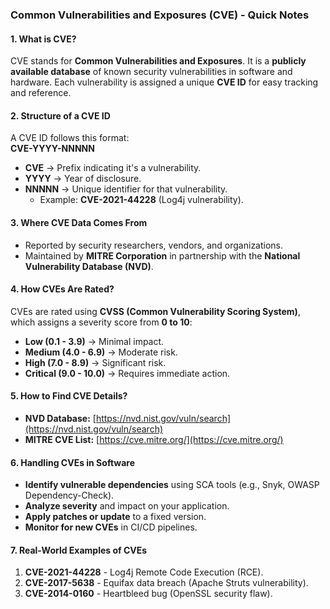 ### **Common Vulnerabilities and Exposures (CVE) - Quick Notes**  

#### **1. What is CVE?**  
CVE stands for **Common Vulnerabilities and Exposures**. It is a **publicly available database** of known security vulnerabilities in software and hardware. Each vulnerability is assigned a unique **CVE ID** for easy tracking and reference.  

#### **2. Structure of a CVE ID**  
A CVE ID follows this format:  
**CVE-YYYY-NNNNN**  
- **CVE** → Prefix indicating it's a vulnerability.  
- **YYYY** → Year of disclosure.  
- **NNNNN** → Unique identifier for that vulnerability.  
  - Example: **CVE-2021-44228** (Log4j vulnerability).  

#### **3. Where CVE Data Comes From**  
- Reported by security researchers, vendors, and organizations.  
- Maintained by **MITRE Corporation** in partnership with the **National Vulnerability Database (NVD)**.  

#### **4. How CVEs Are Rated?**  
CVEs are rated using **CVSS (Common Vulnerability Scoring System)**, which assigns a severity score from **0 to 10**:  
- **Low (0.1 - 3.9)** → Minimal impact.  
- **Medium (4.0 - 6.9)** → Moderate risk.  
- **High (7.0 - 8.9)** → Significant risk.  
- **Critical (9.0 - 10.0)** → Requires immediate action.  

#### **5. How to Find CVE Details?**  
- **NVD Database:** [https://nvd.nist.gov/vuln/search](https://nvd.nist.gov/vuln/search)  
- **MITRE CVE List:** [https://cve.mitre.org/](https://cve.mitre.org/)  

#### **6. Handling CVEs in Software**  
- **Identify vulnerable dependencies** using SCA tools (e.g., Snyk, OWASP Dependency-Check).  
- **Analyze severity** and impact on your application.  
- **Apply patches or update** to a fixed version.  
- **Monitor for new CVEs** in CI/CD pipelines.  

#### **7. Real-World Examples of CVEs**  
1. **CVE-2021-44228** - Log4j Remote Code Execution (RCE).  
2. **CVE-2017-5638** - Equifax data breach (Apache Struts vulnerability).  
3. **CVE-2014-0160** - Heartbleed bug (OpenSSL security flaw).  
